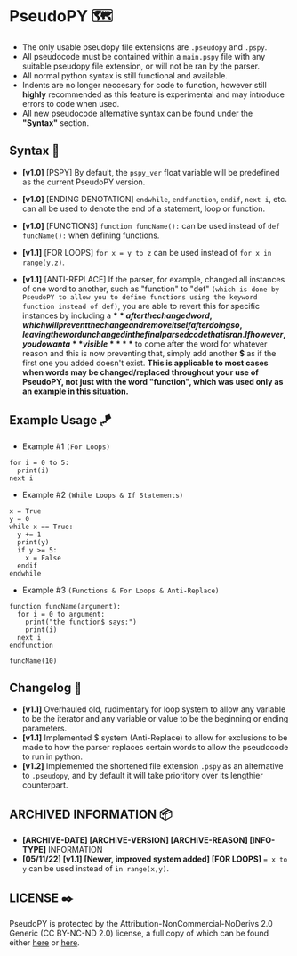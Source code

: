 # PseudoPY 🗺️
- The only usable pseudopy file extensions are `.pseudopy` and `.pspy`.
- All pseudocode must be contained within a `main.pspy` file with any suitable pseudopy file extension, or will not be ran by the parser.
- All normal python syntax is still functional and available.
- Indents are no longer neccesary for code to function, however still **highly** recommended as this feature is experimental and may introduce errors to code when used.
- All new pseudocode alternative syntax can be found under the **"Syntax"** section.

## Syntax 📰
- **[v1.0]** [PSPY] By default, the `pspy_ver` float variable will be predefined as the current PseudoPY version.
 
- **[v1.0]** [ENDING DENOTATION] `endwhile`, `endfunction`, `endif`, `next i`, etc. can all be used to denote the end of a statement, loop or function.

- **[v1.0]** [FUNCTIONS] `function funcName():` can be used instead of `def funcName():` when defining functions.

- **[v1.1]** [FOR LOOPS] `for x = y to z` can be used instead of `for x in range(y,z)`.

- **[v1.1]** [ANTI-REPLACE] If the parser, for example, changed all instances of one word to another, such as "function" to "def" `(which is done by PseudoPY to allow you to define functions using the keyword function instead of def)`, you are able to revert this for specific instances by including a **$** after the changed word, which will prevent the change and remove itself after doing so, leaving the word unchanged in the final parsed code that is ran. If however, you do want a **visible** **$** to come after the word for whatever reason and this is now preventing that, simply add another **$** as if the first one you added doesn't exist. **This is applicable to most cases when words may be changed/replaced throughout your use of PseudoPY, not just with the word "function", which was used only as an example in this situation.**

## Example Usage 🪁

- Example #1 `(For Loops)`
```
for i = 0 to 5:
  print(i)
next i
```

- Example #2 `(While Loops & If Statements)`
```
x = True
y = 0
while x == True:
  y += 1
  print(y)
  if y >= 5:
    x = False
  endif
endwhile
```

- Example #3 `(Functions & For Loops & Anti-Replace)`
```
function funcName(argument):
  for i = 0 to argument:
    print("the function$ says:")
    print(i)
  next i
endfunction

funcName(10)
```

## Changelog 🧾
- **[v1.1]** Overhauled old, rudimentary for loop system to allow any variable to be the iterator and any variable or value to be the beginning or ending parameters.
- **[v1.1]** Implemented $ system (Anti-Replace) to allow for exclusions to be made to how the parser replaces certain words to allow the pseudocode to run in python.
- **[v1.2]** Implemented the shortened file extension `.pspy` as an alternative to `.pseudopy`, and by default it will take prioritory over its lengthier counterpart.

## ARCHIVED INFORMATION 📦
- **[ARCHIVE-DATE] [ARCHIVE-VERSION] [ARCHIVE-REASON] [INFO-TYPE]** INFORMATION 
- **[05/11/22] [v1.1] [Newer, improved system added] [FOR LOOPS]** `= x to y` can be used instead of `in range(x,y)`.

## LICENSE ✒️
PseudoPY is protected by the Attribution-NonCommercial-NoDerivs 2.0 Generic (CC BY-NC-ND 2.0) license, a full copy of which can be found either [here](https://creativecommons.org/licenses/by-nc-nd/2.0/legalcode) or [here](https://github.com/LucasCur/pseudopy/blob/main/LICENSE).
